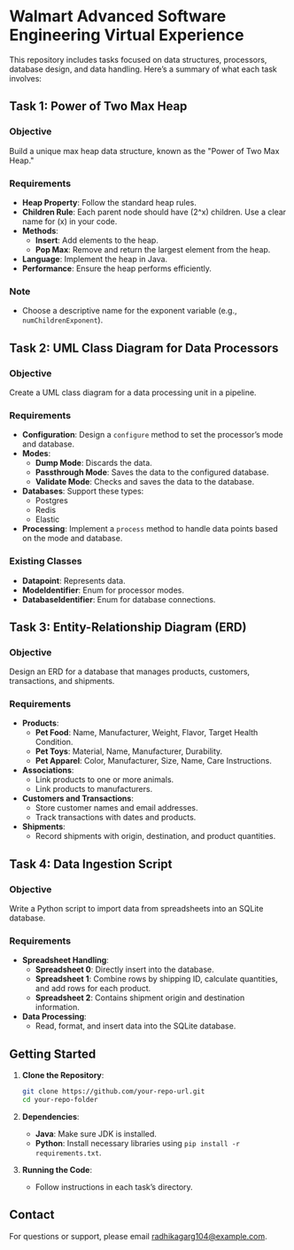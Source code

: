 # Walmart Advanced Software Engineering Virtual Experience

This repository includes tasks focused on data structures, processors, database design, and data handling. Here’s a summary of what each task involves:

## Task 1: Power of Two Max Heap

### Objective
Build a unique max heap data structure, known as the "Power of Two Max Heap."

### Requirements
- **Heap Property**: Follow the standard heap rules.
- **Children Rule**: Each parent node should have \(2^x\) children. Use a clear name for \(x\) in your code.
- **Methods**:
  - **Insert**: Add elements to the heap.
  - **Pop Max**: Remove and return the largest element from the heap.
- **Language**: Implement the heap in Java.
- **Performance**: Ensure the heap performs efficiently.

### Note
- Choose a descriptive name for the exponent variable (e.g., `numChildrenExponent`).

## Task 2: UML Class Diagram for Data Processors

### Objective
Create a UML class diagram for a data processing unit in a pipeline.

### Requirements
- **Configuration**: Design a `configure` method to set the processor’s mode and database.
- **Modes**:
  - **Dump Mode**: Discards the data.
  - **Passthrough Mode**: Saves the data to the configured database.
  - **Validate Mode**: Checks and saves the data to the database.
- **Databases**: Support these types:
  - Postgres
  - Redis
  - Elastic
- **Processing**: Implement a `process` method to handle data points based on the mode and database.

### Existing Classes
- **Datapoint**: Represents data.
- **ModeIdentifier**: Enum for processor modes.
- **DatabaseIdentifier**: Enum for database connections.

## Task 3: Entity-Relationship Diagram (ERD)

### Objective
Design an ERD for a database that manages products, customers, transactions, and shipments.

### Requirements
- **Products**:
  - **Pet Food**: Name, Manufacturer, Weight, Flavor, Target Health Condition.
  - **Pet Toys**: Material, Name, Manufacturer, Durability.
  - **Pet Apparel**: Color, Manufacturer, Size, Name, Care Instructions.
- **Associations**:
  - Link products to one or more animals.
  - Link products to manufacturers.
- **Customers and Transactions**:
  - Store customer names and email addresses.
  - Track transactions with dates and products.
- **Shipments**:
  - Record shipments with origin, destination, and product quantities.

## Task 4: Data Ingestion Script

### Objective
Write a Python script to import data from spreadsheets into an SQLite database.

### Requirements
- **Spreadsheet Handling**:
  - **Spreadsheet 0**: Directly insert into the database.
  - **Spreadsheet 1**: Combine rows by shipping ID, calculate quantities, and add rows for each product.
  - **Spreadsheet 2**: Contains shipment origin and destination information.
- **Data Processing**:
  - Read, format, and insert data into the SQLite database.

## Getting Started

1. **Clone the Repository**:
   ```bash
   git clone https://github.com/your-repo-url.git
   cd your-repo-folder
   ```

2. **Dependencies**:
   - **Java**: Make sure JDK is installed.
   - **Python**: Install necessary libraries using `pip install -r requirements.txt`.

3. **Running the Code**:
   - Follow instructions in each task’s directory.

## Contact

For questions or support, please email [radhikagarg104@example.com](radhikagarg104@example.com).

